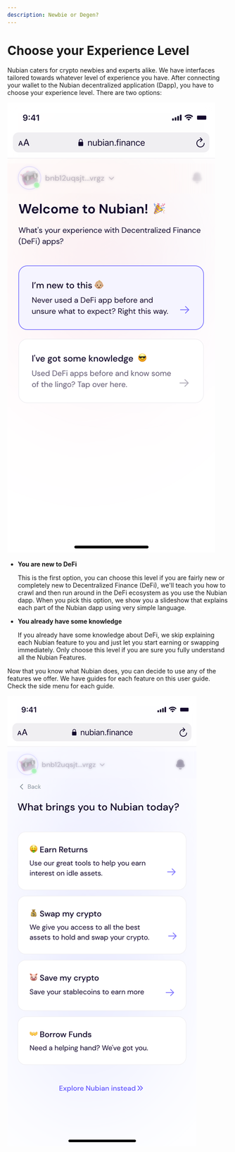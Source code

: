 ```yaml
---
description: Newbie or Degen?
---
```


# Choose your Experience Level

Nubian caters for crypto newbies and experts alike. We have interfaces tailored towards whatever level of experience you have. After connecting your wallet to the Nubian decentralized application (Dapp), you have to choose your experience level. There are two options:

![Experience Level Options.](<../.gitbook/assets/iPhone 13 mini - 28.svg>)

*   **You are new to DeFi**

    This is the first option, you can choose this level if you are fairly new or completely new to Decentralized Finance (DeFi), we'll teach you how to crawl and then run around in the DeFi ecosystem as you use the Nubian dapp. When you pick this option, we show you a slideshow that explains each part of the Nubian dapp using very simple language.
*   **You already have some knowledge**

    If you already have some knowledge about DeFi, we skip explaining each Nubian feature to you and just let you start earning or swapping immediately. Only choose this level if you are sure you fully understand all the Nubian Features.



Now that you know what Nubian does, you can decide to use any of the features we offer. We have guides for each feature on this user guide. Check the side menu for each guide.

![What brings you to Nubian today?](<../.gitbook/assets/iPhone 13 mini - 33.svg>)
